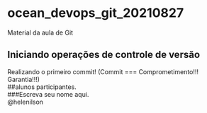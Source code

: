 # ocean_devops_git_20210827
Material da aula de Git

## Iniciando operações de controle de versão

Realizando o primeiro commit! (Commit === Comprometimento!!! Garantia!!!)
\
##alunos participantes.\
###Escreva seu nome aqui.\
@helenilson
